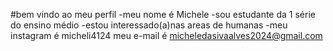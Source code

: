 #bem vindo ao meu perfil
-meu nome é Michele 
-sou estudante da 1 série do ensino médio 
-estou interessado(a)nas areas de humanas 
-meu instagram é micheli4124
meu e-mail é micheledasivaalves2024@gmail.com

